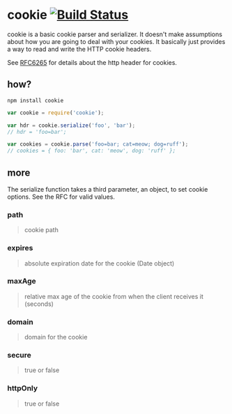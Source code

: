 # cookie [![Build Status](https://secure.travis-ci.org/jshttp/cookie.svg?branch=master)](http://travis-ci.org/jshttp/cookie) #

cookie is a basic cookie parser and serializer. It doesn't make assumptions about how you are going to deal with your cookies. It basically just provides a way to read and write the HTTP cookie headers.

See [RFC6265](http://tools.ietf.org/html/rfc6265) for details about the http header for cookies.

## how?

```
npm install cookie
```

```javascript
var cookie = require('cookie');

var hdr = cookie.serialize('foo', 'bar');
// hdr = 'foo=bar';

var cookies = cookie.parse('foo=bar; cat=meow; dog=ruff');
// cookies = { foo: 'bar', cat: 'meow', dog: 'ruff' };
```

## more

The serialize function takes a third parameter, an object, to set cookie options. See the RFC for valid values.

### path
> cookie path

### expires
> absolute expiration date for the cookie (Date object)

### maxAge
> relative max age of the cookie from when the client receives it (seconds)

### domain
> domain for the cookie

### secure
> true or false

### httpOnly
> true or false

